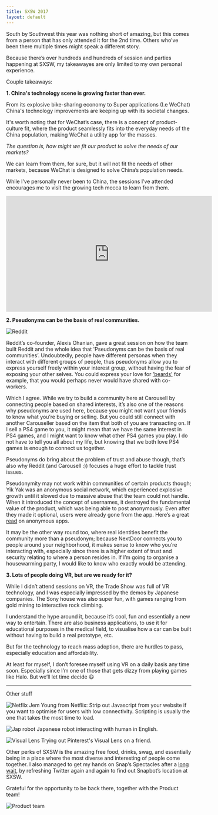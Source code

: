 ```yaml
---
title: SXSW 2017
layout: default
---
```


South by Southwest this year was nothing short of amazing, but this comes from a person that has only attended it for the 2nd time. Others who’ve been there multiple times might speak a different story.

Because there’s over hundreds and hundreds of session and parties happening at SXSW, my takeawayes are only limited to my own personal experience.

Couple takeaways:

<b>1. China's technology scene is growing faster than ever.</b>

From its explosive bike-sharing economy to Super applications (I.e WeChat) China's technology improvements are keeping up with its societal changes.

It's worth noting that for WeChat’s case, there is a concept of product-culture fit, where the product seamlessly fits into the everyday needs of the China population, making WeChat a utility app for the masses.

<i>The question is, how might we fit our product to solve the needs of our markets?</i>

We can learn from them, for sure, but it will not fit the needs of other markets, because WeChat is designed to solve China’s population needs.

While I’ve personally never been to China, the sessions I’ve attended encourages me to visit the growing tech mecca to learn from them.

<iframe width="560" height="315" src="https://www.youtube.com/watch?v=2VYE_7LCKrE" frameborder="0" allowfullscreen></iframe>


<b>2. Pseudonyms can be the basis of real communities.</b>

![Reddit](/assets/reddit.JPG)

Reddit’s co-founder, Alexis Ohanian, gave a great session on how the team built Reddit and the whole idea that 'Pseudonyms can be the basis of real communities’. Undoubtedly, people have different personas when they interact with different groups of people, thus pseudonyms allow you to express yourself freely within your interest group, without having the fear of exposing your other selves. You could express your love for <a href="https://www.reddit.com/r/beards/">'beards'</a> for example, that you would perhaps never would have shared with co-workers.

Which I agree. While we try to build a community here at Carousell by connecting people based on shared interests, it’s also one of the reasons why pseudonyms are used here, because you might not want your friends to know what you’re buying or selling. But you could still connect with another Carouseller based on the item that both of you are transacting on. If I sell a PS4 game to you, it might mean that we have the same interest in PS4 games, and I might want to know what other PS4 games you play. I do not have to tell you all about my life, but knowing that we both love PS4 games is enough to connect us together.

Pseudonyms do bring about the problem of trust and abuse though, that’s also why Reddit (and Carousell :)) focuses a huge effort to tackle trust issues.

Pseudonymity may not work within communities of certain products though; Yik Yak was an anonymous social network, which experienced explosive growth until it slowed due to massive abuse that the team could not handle. When it introduced the concept of usernames, it destroyed the fundamental value of the product, which was being able to post anonymously. Even after they made it optional, users were already gone from the app. Here’s a great <a href="https://backchannel.com/these-failed-apps-discovered-a-hidden-rule-of-the-web-391471ca5952#.3c9dsd6nq">read</a> on anonymous apps. 

It may be the other way round too, where real identities benefit the community more than a pseudonym; because NextDoor connects you to people around your neighborhood, it makes sense to know who you’re interacting with, especially since there is a higher extent of trust and security relating to where a person resides in. If I’m going to organise a housewarming party, I would like to know who exactly would be attending.

<b>3. Lots of people doing VR, but are we ready for it?</b>

While I didn’t attend sessions on VR, the Trade Show was full of VR technology, and I was especially impressed by the demos by Japanese companies. The Sony house was also super fun, with games ranging from gold mining to interactive rock climbing.

I understand the hype around it, because it’s cool, fun and essentially a new way to entertain. There are also business applications, to use it for educational purposes in the medical field, to visualise how a car can be built without having to build a real prototype, etc.

But for the technology to reach mass adoption, there are hurdles to pass, especially education and affordability.

At least for myself, I don’t foresee myself using VR on a daily basis any time soon. Especially since I’m one of those that gets dizzy from playing games like Halo. But we’ll let time decide 😃



-----------------------------------------------------

Other stuff

![Netflix](/assets/netflix.JPG)
Jem Young from Netflix: Strip out Javascript from your website if you want to optimise for users with low connectivity. Scripting is usually the one that takes the most time to load.

![Jap robot](/assets/japrobot.JPG)
Japanese robot interacting with human in English.

![Visual Lens](/assets/pinterest.png)
Trying out Pinterest's Visual Lens on a friend.



Other perks of SXSW is the amazing free food, drinks, swag, and essentially being in a place where the most diverse and interesting of people come together. I also managed to get my hands on Snap’s Spectacles after a <a href="http://huiyichia.com/2016/11/14/spectacles-launch/">long wait</a>, by refreshing Twitter again and again to find out Snapbot’s location at SXSW.

Grateful for the opportunity to be back there, together with the Product team!

![Product team](/assets/productteam.JPG)